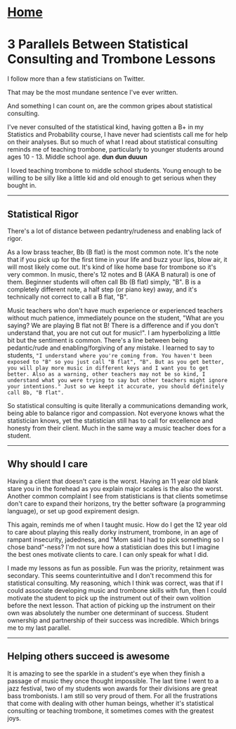 # <a href="https://angelddaz.github.io/bridgetomasters/"> Home </a>

# 3 Parallels Between Statistical Consulting and Trombone Lessons

I follow more than a few statisticians on Twitter.

That may be the most mundane sentence I've ever written.

And something I can count on, are the common gripes about statistical consulting.

I've never consulted of the statistical kind, having gotten a B+ in my Statistics and Probability course, I have never had scientists call me for help on their analyses. But so much of what I read about statistical consulting reminds me of teaching trombone, particularly to younger students around ages 10 - 13. Middle school age. **dun dun duuun**

I loved teaching trombone to middle school students. Young enough to be willing to be silly like a little kid and old enough to get serious when they bought in.

----------------------------------------------------------------------------------


## Statistical Rigor 

  There's a lot of distance between pedantry/rudeness and enabling lack of rigor.

  As a low brass teacher, Bb (B flat) is the most common note. It's the note that if you pick up for the first time in your life and buzz your lips, blow air, it will most likely come out. It's kind of like home base for trombone so it's very common. In music, there's 12 notes and B (AKA B natural) is one of them. Beginner students will often call Bb (B flat) simply, "B". B is a completely different note, a half step (or piano key) away, and it's technically not correct to call a B flat, "B". 

  Music teachers who don't have much experience or experienced teachers without much patience, immediately pounce on the student, "What are you saying? We are playing B flat not B! There is a difference and if you don't understand that, you are not cut out for music!". I am hyperbolizing a little bit but the sentiment is common. There's a line between being pedantic/rude and enabling/forgiving of any mistake. I learned to say to students, ```"I understand where you're coming from. You haven't been exposed to "B" so you just call "B flat", "B". But as you get better, you will play more music in different keys and I want you to get better. Also as a warning, other teachers may not be so kind, I understand what you were trying to say but other teachers might ignore your intentions." Just so we keept it accurate, you should definitely call Bb, "B flat".```

  So statistical consulting is quite literally a communications demanding work, being able to balance rigor and compassion. Not everyone knows what the statistician knows, yet the statistician still has to call for excellence and honesty from their client. Much in the same way a music teacher does for a student.
  
----------------------------------------------------------------------------------
## Why should I care

  Having a client that doesn't care is the worst. Having an 11 year old blank stare you in the forehead as you explain major scales is the also the worst. Another common complaint I see from statisticians is that clients sometimse don't care to expand their horizons, try the better software (a programming language), or set up good expirement design.

  This again, reminds me of when I taught music. How do I get the 12 year old to care about playing this really dorky instrument, trombone, in an age of rampant insecurity, jadedness, and "Mom said I had to pick something so I chose band"-ness? I'm not sure how a statistician does this but I imagine the best ones motivate clients to care. I can only speak for what I did.

  I made my lessons as fun as possible. Fun was the priority, retainment was secondary. This seems counterintuitive and I don't recommend this for statistical consulting. My reasoning, which I think was correct, was that if I could associate developing music and trombone skills with fun, then I could motivate the student to pick up the instrument out of their own volition before the next lesson. That action of picking up the instrument on their own was absolutely the number one determinant of success. Student ownership and partnership of their success was incredible. Which brings me to my last parallel.

----------------------------------------------------------------------------------

## Helping others succeed is awesome

  It is amazing to see the sparkle in a student's eye when they finish a passage of music they once thought impossible. The last time I went to a jazz festival, two of my students won awards for their divisions are great bass trombonists. I am still so very proud of them. For all the frustrations that come with dealing with other human beings, whether it's statistical consulting or teaching trombone, it sometimes comes with the greatest joys.
